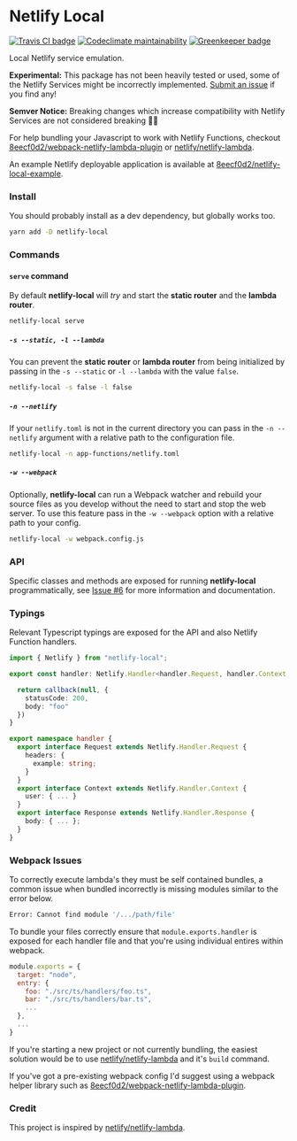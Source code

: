 # Netlify Local

[![Travis CI badge](https://travis-ci.org/8eecf0d2/netlify-local.svg?branch=master)](https://travis-ci.org/8eecf0d2/netlify-local)
[![Codeclimate maintainability](https://img.shields.io/codeclimate/maintainability-percentage/8eecf0d2/netlify-local.svg)](https://codeclimate.com/github/8eecf0d2/netlify-local)
[![Greenkeeper badge](https://badges.greenkeeper.io/8eecf0d2/netlify-local.svg)](https://greenkeeper.io/)

Local Netlify service emulation.

**Experimental:** This package has not been heavily tested or used, some of the Netlify Services might be incorrectly implemented. [Submit an issue](https://github.com/8eecf0d2/netlify-local/issues) if you find any!

**Semver Notice:** Breaking changes which increase compatibility with Netlify Services are not considered breaking 🤷‍♂️

For help bundling your Javascript to work with Netlify Functions, checkout [8eecf0d2/webpack-netlify-lambda-plugin](https://github.com/8eecf0d2/webpack-netlify-lambda-plugin) or [netlify/netlify-lambda](https://github.com/netlify/netlify-lambda).

An example Netlify deployable application is available at [8eecf0d2/netlify-local-example](https://github.com/8eecf0d2/netlify-local-example).

### Install

You should probably install as a dev dependency, but globally works too.
```bash
yarn add -D netlify-local
```

### Commands

#### `serve` command

By default **netlify-local** will _try_ and start the **static router** and the **lambda router**.

```bash
netlify-local serve
```

##### `-s --static, -l --lambda`
You can prevent the **static router** or **lambda router** from being initialized by passing in the `-s --static` or `-l --lambda` with the value `false`.

```bash
netlify-local -s false -l false
```

##### `-n --netlify`

If your `netlify.toml` is not in the current directory you can pass in the `-n --netlify` argument with a relative path to the configuration file.

```bash
netlify-local -n app-functions/netlify.toml
```

##### `-w --webpack`

Optionally, **netlify-local** can run a Webpack watcher and rebuild your source files as you develop without the need to start and stop the web server. To use this feature pass in the `-w --webpack` option with a relative path to your config.

```bash
netlify-local -w webpack.config.js
```

### API

Specific classes and methods are exposed for running **netlify-local** programmatically, see [Issue #6](https://github.com/8eecf0d2/netlify-local/issues/6) for more information and documentation.

### Typings

Relevant Typescript typings are exposed for the API and also Netlify Function handlers.
```ts
import { Netlify } from "netlify-local";

export const handler: Netlify.Handler<handler.Request, handler.Context, handler.Response> = (request, context, callback) => {

  return callback(null, {
    statusCode: 200,
    body: "foo"
  })
}

export namespace handler {
  export interface Request extends Netlify.Handler.Request {
    headers: {
      example: string;
    }
  }
  export interface Context extends Netlify.Handler.Context {
    user: { ... }
  }
  export interface Response extends Netlify.Handler.Response {
    body: { ... };
  }
}
```

### Webpack Issues

To correctly execute lambda's they must be self contained bundles, a common issue when bundled incorrectly is missing modules similar to the error below.

```bash
Error: Cannot find module '/.../path/file'
```

To bundle your files correctly ensure that `module.exports.handler` is exposed for each handler file and that you're using individual entires within webpack.

```js
module.exports = {
  target: "node",
  entry: {
    foo: "./src/ts/handlers/foo.ts",
    bar: "./src/ts/handlers/bar.ts",
    ...
  },
  ...
}
```

If you're starting a new project or not currently bundling, the easiest solution would be to use [netlify/netlify-lambda](https://github.com/netlify/netlify-lambda) and it's `build` command.

If you've got a pre-existing webpack config I'd suggest using a webpack helper library such as [8eecf0d2/webpack-netlify-lambda-plugin](https://github.com/8eecf0d2/webpack-netlify-lambda-plugin).

### Credit

This project is inspired by [netlify/netlify-lambda](https://github.com/netlify/netlify-lambda).
